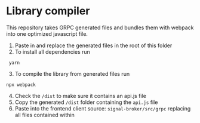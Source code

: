 # Library compiler

This repository takes GRPC generated files and bundles them with webpack into one optimized javascript file.

1. Paste in and replace the generated files in the root of this folder
2. To install all dependencies run
```
 yarn
```
3. To compile the library from generated files run
```
npx webpack
```

4. Check the `/dist` to make sure it contains an api.js file
5. Copy the generated `/dist` folder containing the `api.js` file
6. Paste into the frontend client source: `signal-broker/src/grpc` replacing all files contained within
